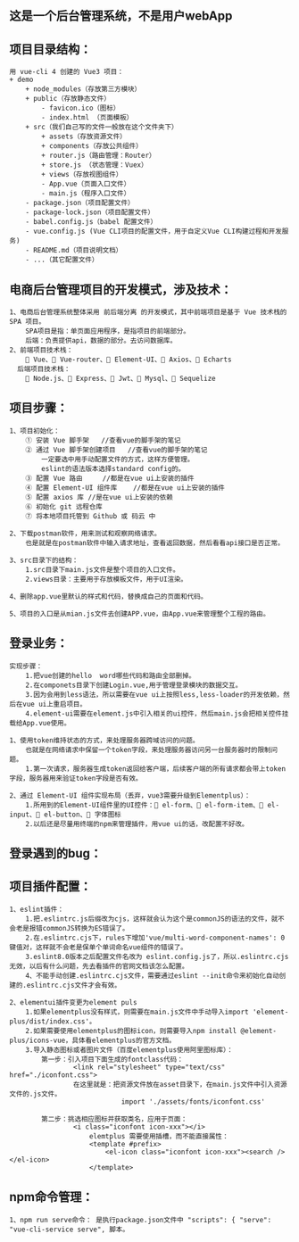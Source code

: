 
## 这是一个后台管理系统，不是用户webApp
## 项目目录结构：
    用 vue-cli 4 创建的 Vue3 项目：
    + demo
        + node_modules（存放第三方模块）
        + public（存放静态文件）
            - favicon.ico（图标）
            - index.html （页面模板）
        + src（我们自己写的文件一般放在这个文件夹下）
            + assets（存放资源文件）
            + components（存放公共组件）
            + router.js（路由管理：Router）
            + store.js （状态管理：Vuex）
            + views（存放视图组件）
            - App.vue（页面入口文件）
            - main.js（程序入口文件）
        - package.json（项目配置文件）
        - package-lock.json（项目配置文件）
        - babel.config.js（babel 配置文件）
        - vue.config.js (Vue CLI项目的配置文件，用于自定义Vue CLI构建过程和开发服务)
        - README.md（项目说明文档）
        - ...（其它配置文件）

## 电商后台管理项目的开发模式，涉及技术：
    1、电商后台管理系统整体采用 前后端分离 的开发模式，其中前端项目是基于 Vue 技术栈的 SPA 项目。
        SPA项目是指：单页面应用程序，是指项目的前端部分。
        后端：负责提供api，数据的部分。去访问数据库。
    2、前端项目技术栈：
         Vue、 Vue-router、 Element-UI、 Axios、 Echarts
      后端项目技术栈：
         Node.js、 Express、 Jwt、 Mysql、 Sequelize


## 项目步骤：
    1、项目初始化：
        ① 安装 Vue 脚手架   //查看vue的脚手架的笔记
        ② 通过 Vue 脚手架创建项目   //查看vue的脚手架的笔记
            一定要选中用手动配置文件的方式，这样方便管理。
            eslint的语法版本选择standard config的。
        ③ 配置 Vue 路由     //都是在vue ui上安装的插件
        ④ 配置 Element-UI 组件库    //都是在vue ui上安装的插件
        ⑤ 配置 axios 库 //是在vue ui上安装的依赖
        ⑥ 初始化 git 远程仓库
        ⑦ 将本地项目托管到 Github 或 码云 中

    2、下载postman软件，用来测试和观察网络请求。
        也是就是在postman软件中输入请求地址，查看返回数据，然后看看api接口是否正常。

    3、src目录下的结构：
        1.src目录下main.js文件是整个项目的入口文件。
        2.views目录：主要用于存放模板文件，用于UI渲染。
    
    4、删除app.vue里默认的样式和代码，替换成自己的页面和代码。

    5、项目的入口是从mian.js文件去创建APP.vue，由App.vue来管理整个工程的路由。

## 登录业务：
    实现步骤：
        1.把vue创建的hello  word哪些代码和路由全部删掉。
        2.在componets目录下创建Login.vue,用于管理登录模块的数据交互。
        3.因为会用到less语法，所以需要在vue ui上按照less,less-loader的开发依赖，然后在vue ui上重启项目。
        4.element-ui需要在element.js中引入相关的ui控件，然后main.js会把相关控件挂载给App.vue使用。

    1、使用token维持状态的方式，来处理服务器跨域访问的问题。
        也就是在网络请求中保留一个token字段，来处理服务器访问另一台服务器时的限制问题。
        1.第一次请求，服务器生成token返回给客户端，后续客户端的所有请求都会带上token字段，服务器用来验证token字段是否有效。
    
    2、通过 Element-UI 组件实现布局（丢弃，vue3需要升级到Elementplus）：
        1.所用到的Element-UI组件里的UI控件： el-form、 el-form-item、 el-input、 el-button、 字体图标
        2.以后还是尽量用终端的npm来管理插件，用vue ui的话，改配置不好改。

## 登录遇到的bug：


## 项目插件配置：
    1、eslint插件：
        1.把.eslintrc.js后缀改为cjs，这样就会认为这个是commonJS的语法的文件，就不会老是报错commonJS转换为ES错误了。
        2.在.eslintrc.cjs下，rules下增加'vue/multi-word-component-names': 0 键值对，这样就不会老是保单个单词命名vue组件的错误了。
        3.eslint8.0版本之后配置文件名改为 eslint.config.js了，所以.eslintrc.cjs无效，以后有什么问题，先去看插件的官网文档该怎么配置。
        4、不能手动创建.eslintrc.cjs文件，需要通过eslint --init命令来初始化自动创建的.eslintrc.cjs文件才会有效。

    2、elementui插件变更为element puls
        1.如果elementplus没有样式，则需要在main.js文件中手动导入import 'element-plus/dist/index.css'。
        2.如果需要使用elementplus的图标icon，则需要导入npm install @element-plus/icons-vue，具体看elementplus的官方文档。
        3.导入静态图标或者图片文件（百度elementplus使用阿里图标库）：
            第一步：引入项目下面生成的fontclass代码：
                    <link rel="stylesheet" type="text/css" href="./iconfont.css">
                    在这里就是：把资源文件放在asset目录下，在main.js文件中引入资源文件的.js文件。
                                import './assets/fonts/iconfont.css'

            第二步：挑选相应图标并获取类名，应用于页面：
                    <i class="iconfont icon-xxx"></i>
                        elemtplus 需要使用插槽，而不能直接属性：
                        <template #prefix>
                            <el-icon class="iconfont icon-xxx"><search /></el-icon>
                        </template>


## npm命令管理：
    1、npm run serve命令： 是执行package.json文件中 "scripts": { "serve": "vue-cli-service serve", 脚本。